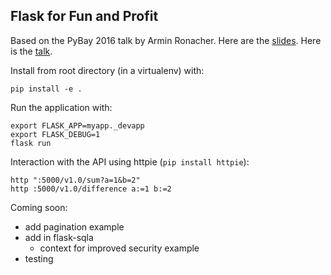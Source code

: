 Flask for Fun and Profit
------------------------

Based on the PyBay 2016 talk by Armin Ronacher.
Here are the [slides](https://speakerdeck.com/player/94a53afb6a524ad88f301f62166a27e4?#).
Here is the [talk](https://youtu.be/1ByQhAM5c1I). 

Install from root directory (in a virtualenv) with:

    pip install -e .

Run the application with:

    export FLASK_APP=myapp._devapp
    export FLASK_DEBUG=1
    flask run

Interaction with the API using httpie (`pip install httpie`):

    http ":5000/v1.0/sum?a=1&b=2"
    http :5000/v1.0/difference a:=1 b:=2

Coming soon:

- add pagination example
- add in flask-sqla
    + context for improved security example
- testing